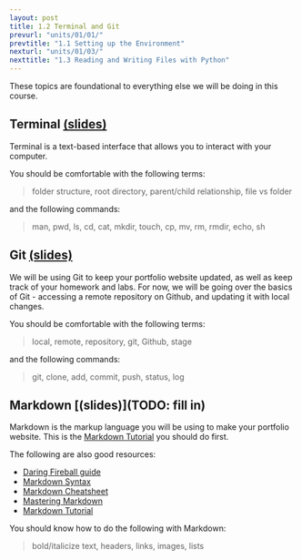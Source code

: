 ```yaml
---
layout: post
title: 1.2 Terminal and Git
prevurl: "units/01/01/"
prevtitle: "1.1 Setting up the Environment"
nexturl: "units/01/03/"
nexttitle: "1.3 Reading and Writing Files with Python"
---
```

These topics are foundational to everything else we will be doing in this course.

## Terminal [(slides)](https://docs.google.com/presentation/d/1BPYoFd7H3KoPspI3g46gtgqptdY8SAHnpiMBcv91Ye4/)
Terminal is a text-based interface that allows you to interact with your computer.

You should be comfortable with the following terms:
> folder structure, root directory, parent/child relationship, file vs folder

and the following commands:

> man, pwd, ls, cd, cat, mkdir, touch, cp, mv, rm, rmdir, echo, sh

## Git [(slides)](https://docs.google.com/presentation/d/1B6KLBh3yTG88z-TVBAuAAObmbN-6hUC5w8FQL2koYV4/)
We will be using Git to keep your portfolio website updated, as well as keep track of your homework and labs.
For now, we will be going over the basics of Git - accessing a remote repository on Github, and updating it with local changes.

You should be comfortable with the following terms:
> local, remote, repository, git, Github, stage

and the following commands:
> git, clone, add, commit, push, status, log

## Markdown [(slides)](TODO: fill in)
Markdown is the markup language you will be using to make your portfolio website.
This is the [Markdown Tutorial](https://www.markdowntutorial.com/) you should do first.

The following are also good resources:

  - [Daring Fireball guide](https://daringfireball.net/projects/markdown/syntax)
  - [Markdown Syntax](https://www.markdownguide.org/basic-syntax/)
  - [Markdown Cheatsheet](https://github.com/adam-p/markdown-here/wiki/Markdown-Cheatsheet)
  - [Mastering Markdown](https://guides.github.com/features/mastering-markdown/)
  - [Markdown Tutorial](https://commonmark.org/help/)

You should know how to do the following with Markdown:
> bold/italicize text, headers, links, images, lists